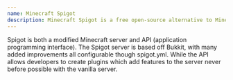 ```yaml
---
name: Minecraft Spigot
description: Minecraft Spigot is a free open-source alternative to Minecraft.
---
```


Spigot is both a modified Minecraft server and API (application programming interface). The Spigot server is based off Bukkit, with many added improvements all configurable though spigot.yml. While the API allows developers to create plugins which add features to the server never before possible with the vanilla server.
